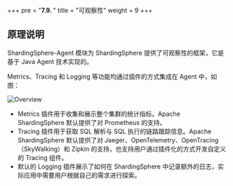 +++
pre = "<b>7.9. </b>"
title = "可观察性"
weight = 9
+++

## 原理说明

ShardingSphere-Agent 模块为 ShardingSphere 提供了可观察性的框架，它是基于 Java Agent 技术实现的。

Metrics、Tracing 和 Logging 等功能均通过插件的方式集成在 Agent 中，如图：

![Overview](https://shardingsphere.apache.org/document/current/img/apm/overview_v3.png)

- Metrics 插件用于收集和展示整个集群的统计指标。Apache ShardingSphere 默认提供了对 Prometheus 的支持。
- Tracing 插件用于获取 SQL 解析与 SQL 执行的链路跟踪信息。Apache ShardingSphere 默认提供了对 Jaeger、OpenTelemetry、OpenTracing（SkyWalking）和 Zipkin 的支持，也支持用户通过插件化的方式开发自定义的 Tracing 组件。
- 默认的 Logging 插件展示了如何在 ShardingSphere 中记录额外的日志，实际应用中需要用户根据自己的需求进行探索。
